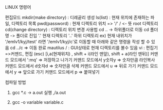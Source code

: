 LINUX 명령어

편집모드
mkdir(make directory) : 디레곹리 생성
ls(list) : 현재 위치에 존재하는 파일, 디렉토리 목록
pwd(password) : 현재 디렉토리 위치 => '/'   / <- 뜻 root 디렉토리
cd(change directory) : 디렉토리 위치 변경
사용법 cd .. -> 하위폴더로 이동
       cd 폴더명 -> 폴더로 진입
'.' 현재 디렉토리
'..' 하위 디렉토리
ex) 현재 내위치가 '/emlv1/kyj/test' 라면
    '/emlv1/kyj/c'로 이동할 때
    아래와 같은 명령을 작성 할 수 있음
    cd ../c => 이동 완료
mautilus /  : GUI상태로 현재 디렉토리를 볼수 있음
vi : 편집기 =>커맨드, 편집
              (esc)   [i,a(현재위치) , shift + i(라인 맨앞), shift + a(라인 맨뒤)]
커맨드 모드에서 ':mq'  => 저장하고 나가기
커맨드 모드에서 y숫자y => 숫자만큼 라인복사
커맨드 모드에서 d숫자d => 숫자만큼 삭제
커맨드 모드에서 u => 뒤로 가기
커맨드 모드에서 y => 앞으로 가기
커맨드 모드에서 p => 붙여넣기

컴파일 방법
1. gcc *.c -> a.out
실행 ,/a.out

2. gcc -o variable
variable.c

